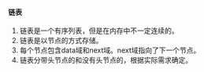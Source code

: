 #### 链表

1. 链表是一个有序列表，但是在内存中不一定连续的。
2. 链表是以节点的方式存储。
3. 每个节点包含data域和next域。next域指向了下一个节点。
4. 链表分带头节点的和没有头节点的，根据实际需求确定。